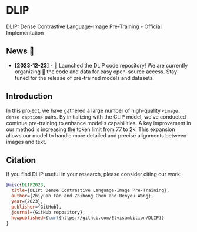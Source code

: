 # DLIP
DLIP: Dense Contrastive Language-Image Pre-Training - Official Implementation

## News 📢

- **[2023-12-23]** - 🚀 Launched the DLIP code repository! We are currently organizing 🧹 the code and data for easy open-source access. Stay tuned for the release of pre-trained models and datasets. 


## Introduction

In this project, we have gathered a large number of high-quality `<image, dense caption>` pairs. By initializing with the CLIP model, we've conducted continue pre-training to enhance model's capabilities. A key improvement in our method is increasing the token limit from 77 to 2k. This expansion allows our model to handle more detailed and precise alignments between images and text.

## Citation

If you find DLIP useful in your research, please consider citing our work:

```bibtex
@misc{DLIP2023,
  title={DLIP: Dense Contrastive Language-Image Pre-Training},
  author={Zhiyuan Fan and Zhihong Chen and Benyou Wang},
  year={2023},
  publisher={GitHub},
  journal={GitHub repository},
  howpublished={\url{https://github.com/Elvisambition/DLIP}}
}

```
